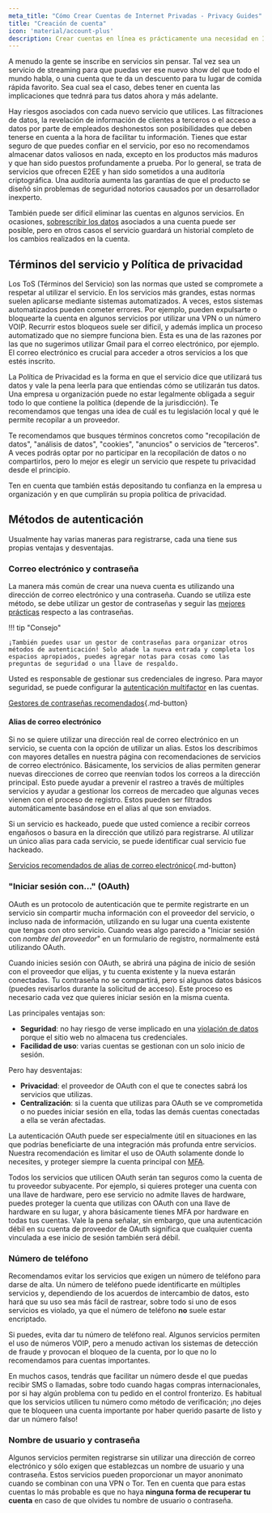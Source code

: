 ```yaml
---
meta_title: "Cómo Crear Cuentas de Internet Privadas - Privacy Guides"
title: "Creación de cuenta"
icon: 'material/account-plus'
description: Crear cuentas en línea es prácticamente una necesidad en Internet, sigue estos pasos para asegurarte de mantener tu privacidad.
---
```


A menudo la gente se inscribe en servicios sin pensar. Tal vez sea un servicio de streaming para que puedas ver ese nuevo show del que todo el mundo habla, o una cuenta que te da un descuento para tu lugar de comida rápida favorito. Sea cual sea el caso, debes tener en cuenta las implicaciones que tednrá para tus datos ahora y más adelante.

Hay riesgos asociados con cada nuevo servicio que utilices. Las filtraciones de datos, la revelación de información de clientes a terceros o el acceso a datos por parte de empleados deshonestos son posibilidades que deben tenerse en cuenta a la hora de facilitar tu información. Tienes que estar seguro de que puedes confiar en el servicio, por eso no recomendamos almacenar datos valiosos en nada, excepto en los productos más maduros y que han sido puestos profundamente a prueba. Por lo general, se trata de servicios que ofrecen E2EE y han sido sometidos a una auditoría criptográfica. Una auditoría aumenta las garantías de que el producto se diseñó sin problemas de seguridad notorios causados por un desarrollador inexperto.

También puede ser difícil eliminar las cuentas en algunos servicios. En ocasiones, [sobrescribir los datos](account-deletion.md#overwriting-account-information) asociados a una cuenta puede ser posible, pero en otros casos el servicio guardará un historial completo de los cambios realizados en la cuenta.

## Términos del servicio y Política de privacidad

Los ToS (Términos del Servicio) son las normas que usted se compromete a respetar al utilizar el servicio. En los servicios más grandes, estas normas suelen aplicarse mediante sistemas automatizados. A veces, estos sistemas automatizados pueden cometer errores. Por ejemplo, pueden expulsarte o bloquearte la cuenta en algunos servicios por utilizar una VPN o un número VOIP. Recurrir estos bloqueos suele ser difícil, y además implica un proceso automatizado que no siempre funciona bien. Esta es una de las razones por las que no sugerimos utilizar Gmail para el correo electrónico, por ejemplo. El correo electrónico es crucial para acceder a otros servicios a los que estés inscrito.

La Política de Privacidad es la forma en que el servicio dice que utilizará tus datos y vale la pena leerla para que entiendas cómo se utilizarán tus datos. Una empresa u organización puede no estar legalmente obligada a seguir todo lo que contiene la política (depende de la jurisdicción). Te recomendamos que tengas una idea de cuál es tu legislación local y qué le permite recopilar a un proveedor.

Te recomendamos que busques términos concretos como "recopilación de datos", "análisis de datos", "cookies", "anuncios" o servicios de "terceros". A veces podrás optar por no participar en la recopilación de datos o no compartirlos, pero lo mejor es elegir un servicio que respete tu privacidad desde el principio.

Ten en cuenta que también estás depositando tu confianza en la empresa u organización y en que cumplirán su propia política de privacidad.

## Métodos de autenticación

Usualmente hay varias maneras para registrarse, cada una tiene sus propias ventajas y desventajas.

### Correo electrónico y contraseña

La manera más común de crear una nueva cuenta es utilizando una dirección de correo electrónico y una contraseña. Cuando se utiliza este método, se debe utilizar un gestor de contraseñas y seguir las [mejores prácticas](passwords-overview.md) respecto a las contraseñas.

!!! tip "Consejo"

    ¡También puedes usar un gestor de contraseñas para organizar otros métodos de autenticación! Solo añade la nueva entrada y completa los espacios apropiados, puedes agregar notas para cosas como las preguntas de seguridad o una llave de respaldo.

Usted es responsable de gestionar sus credenciales de ingreso. Para mayor seguridad, se puede configurar la [autenticación multifactor](multi-factor-authentication.md) en las cuentas.

[Gestores de contraseñas recomendados](../passwords.md ""){.md-button}

#### Alias de correo electrónico

Si no se quiere utilizar una dirección real de correo electrónico en un servicio, se cuenta con la opción de utilizar un alias. Estos los describimos con mayores detalles en nuestra página con recomendaciones de servicios de correo electrónico. Básicamente, los servicios de alias permiten generar nuevas direcciones de correo que reenvían todos los correos a la dirección principal. Esto puede ayudar a prevenir el rastreo a través de múltiples servicios y ayudar a gestionar los correos de mercadeo que algunas veces vienen con el proceso de registro. Estos pueden ser filtrados automáticamente basándose en el alias al que son enviados.

Si un servicio es hackeado, puede que usted comience a recibir correos engañosos o basura en la dirección que utilizó para registrarse. Al utilizar un único alias para cada servicio, se puede identificar cual servicio fue hackeado.

[Servicios recomendados de alias de correo electrónico](../email.md#email-aliasing-services ""){.md-button}

### "Iniciar sesión con..." (OAuth)

OAuth es un protocolo de autenticación que te permite registrarte en un servicio sin compartir mucha información con el proveedor del servicio, o incluso nada de información, utilizando en su lugar una cuenta existente que tengas con otro servicio. Cuando veas algo parecido a "Iniciar sesión con *nombre del proveedor*" en un formulario de registro, normalmente está utilizando OAuth.

Cuando inicies sesión con OAuth, se abrirá una página de inicio de sesión con el proveedor que elijas, y tu cuenta existente y la nueva estarán conectadas. Tu contraseña no se compartirá, pero sí algunos datos básicos (puedes revisarlos durante la solicitud de acceso). Este proceso es necesario cada vez que quieres iniciar sesión en la misma cuenta.

Las principales ventajas son:

- **Seguridad**: no hay riesgo de verse implicado en una [violación de datos ](https://en.wikipedia.org/wiki/Data_breach) porque el sitio web no almacena tus credenciales.
- **Facilidad de uso**: varias cuentas se gestionan con un solo inicio de sesión.

Pero hay desventajas:

- **Privacidad**: el proveedor de OAuth con el que te conectes sabrá los servicios que utilizas.
- **Centralización**: si la cuenta que utilizas para OAuth se ve comprometida o no puedes iniciar sesión en ella, todas las demás cuentas conectadas a ella se verán afectadas.

La autenticación OAuth puede ser especialmente útil en situaciones en las que podrías beneficiarte de una integración más profunda entre servicios. Nuestra recomendación es limitar el uso de OAuth solamente donde lo necesites, y proteger siempre la cuenta principal con [MFA](multi-factor-authentication.md).

Todos los servicios que utilicen OAuth serán tan seguros como la cuenta de tu proveedor subyacente. Por ejemplo, si quieres proteger una cuenta con una llave de hardware, pero ese servicio no admite llaves de hardware, puedes proteger la cuenta que utilizas con OAuth con una llave de hardware en su lugar, y ahora básicamente tienes MFA por hardware en todas tus cuentas. Vale la pena señalar, sin embargo, que una autenticación débil en su cuenta de proveedor de OAuth significa que cualquier cuenta vinculada a ese inicio de sesión también será débil.

### Número de teléfono

Recomendamos evitar los servicios que exigen un número de teléfono para darse de alta. Un número de teléfono puede identificarte en múltiples servicios y, dependiendo de los acuerdos de intercambio de datos, esto hará que su uso sea más fácil de rastrear, sobre todo si uno de esos servicios es violado, ya que el número de teléfono **no** suele estar encriptado.

Si puedes, evita dar tu número de teléfono real. Algunos servicios permiten el uso de números VOIP, pero a menudo activan los sistemas de detección de fraude y provocan el bloqueo de la cuenta, por lo que no lo recomendamos para cuentas importantes.

En muchos casos, tendrás que facilitar un número desde el que puedas recibir SMS o llamadas, sobre todo cuando hagas compras internacionales, por si hay algún problema con tu pedido en el control fronterizo. Es habitual que los servicios utilicen tu número como método de verificación; ¡no dejes que te bloqueen una cuenta importante por haber querido pasarte de listo y dar un número falso!

### Nombre de usuario y contraseña

Algunos servicios permiten registrarse sin utilizar una dirección de correo electrónico y sólo exigen que establezcas un nombre de usuario y una contraseña. Estos servicios pueden proporcionar un mayor anonimato cuando se combinan con una VPN o Tor. Ten en cuenta que para estas cuentas lo más probable es que no haya **ninguna forma de recuperar tu cuenta** en caso de que olvides tu nombre de usuario o contraseña.
